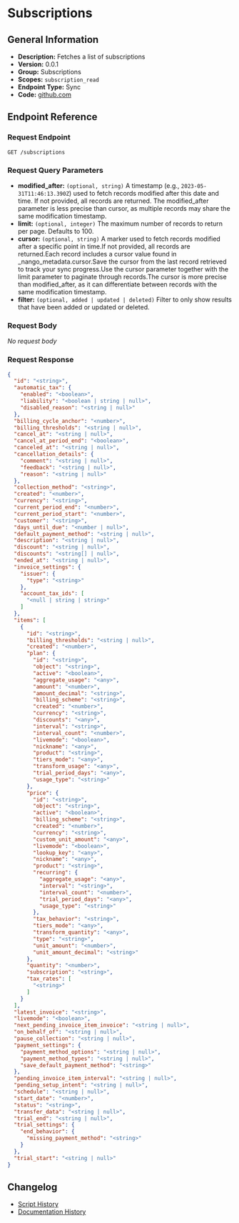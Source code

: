 <!-- BEGIN GENERATED CONTENT -->
# Subscriptions

## General Information

- **Description:** Fetches a list of subscriptions
- **Version:** 0.0.1
- **Group:** Subscriptions
- **Scopes:** `subscription_read`
- **Endpoint Type:** Sync
- **Code:** [github.com](https://github.com/NangoHQ/integration-templates/tree/main/integrations/stripe-app/syncs/subscriptions.ts)


## Endpoint Reference

### Request Endpoint

`GET /subscriptions`

### Request Query Parameters

- **modified_after:** `(optional, string)` A timestamp (e.g., `2023-05-31T11:46:13.390Z`) used to fetch records modified after this date and time. If not provided, all records are returned. The modified_after parameter is less precise than cursor, as multiple records may share the same modification timestamp.
- **limit:** `(optional, integer)` The maximum number of records to return per page. Defaults to 100.
- **cursor:** `(optional, string)` A marker used to fetch records modified after a specific point in time.If not provided, all records are returned.Each record includes a cursor value found in _nango_metadata.cursor.Save the cursor from the last record retrieved to track your sync progress.Use the cursor parameter together with the limit parameter to paginate through records.The cursor is more precise than modified_after, as it can differentiate between records with the same modification timestamp.
- **filter:** `(optional, added | updated | deleted)` Filter to only show results that have been added or updated or deleted.

### Request Body

_No request body_

### Request Response

```json
{
  "id": "<string>",
  "automatic_tax": {
    "enabled": "<boolean>",
    "liability": "<boolean | string | null>",
    "disabled_reason": "<string | null>"
  },
  "billing_cycle_anchor": "<number>",
  "billing_thresholds": "<string | null>",
  "cancel_at": "<string | null>",
  "cancel_at_period_end": "<boolean>",
  "canceled_at": "<string | null>",
  "cancellation_details": {
    "comment": "<string | null>",
    "feedback": "<string | null>",
    "reason": "<string | null>"
  },
  "collection_method": "<string>",
  "created": "<number>",
  "currency": "<string>",
  "current_period_end": "<number>",
  "current_period_start": "<number>",
  "customer": "<string>",
  "days_until_due": "<number | null>",
  "default_payment_method": "<string | null>",
  "description": "<string | null>",
  "discount": "<string | null>",
  "discounts": "<string[] | null>",
  "ended_at": "<string | null>",
  "invoice_settings": {
    "issuer": {
      "type": "<string>"
    },
    "account_tax_ids": [
      "<null | string | string>"
    ]
  },
  "items": [
    {
      "id": "<string>",
      "billing_thresholds": "<string | null>",
      "created": "<number>",
      "plan": {
        "id": "<string>",
        "object": "<string>",
        "active": "<boolean>",
        "aggregate_usage": "<any>",
        "amount": "<number>",
        "amount_decimal": "<string>",
        "billing_scheme": "<string>",
        "created": "<number>",
        "currency": "<string>",
        "discounts": "<any>",
        "interval": "<string>",
        "interval_count": "<number>",
        "livemode": "<boolean>",
        "nickname": "<any>",
        "product": "<string>",
        "tiers_mode": "<any>",
        "transform_usage": "<any>",
        "trial_period_days": "<any>",
        "usage_type": "<string>"
      },
      "price": {
        "id": "<string>",
        "object": "<string>",
        "active": "<boolean>",
        "billing_scheme": "<string>",
        "created": "<number>",
        "currency": "<string>",
        "custom_unit_amount": "<any>",
        "livemode": "<boolean>",
        "lookup_key": "<any>",
        "nickname": "<any>",
        "product": "<string>",
        "recurring": {
          "aggregate_usage": "<any>",
          "interval": "<string>",
          "interval_count": "<number>",
          "trial_period_days": "<any>",
          "usage_type": "<string>"
        },
        "tax_behavior": "<string>",
        "tiers_mode": "<any>",
        "transform_quantity": "<any>",
        "type": "<string>",
        "unit_amount": "<number>",
        "unit_amount_decimal": "<string>"
      },
      "quantity": "<number>",
      "subscription": "<string>",
      "tax_rates": [
        "<string>"
      ]
    }
  ],
  "latest_invoice": "<string>",
  "livemode": "<boolean>",
  "next_pending_invoice_item_invoice": "<string | null>",
  "on_behalf_of": "<string | null>",
  "pause_collection": "<string | null>",
  "payment_settings": {
    "payment_method_options": "<string | null>",
    "payment_method_types": "<string | null>",
    "save_default_payment_method": "<string>"
  },
  "pending_invoice_item_interval": "<string | null>",
  "pending_setup_intent": "<string | null>",
  "schedule": "<string | null>",
  "start_date": "<number>",
  "status": "<string>",
  "transfer_data": "<string | null>",
  "trial_end": "<string | null>",
  "trial_settings": {
    "end_behavior": {
      "missing_payment_method": "<string>"
    }
  },
  "trial_start": "<string | null>"
}
```

## Changelog

- [Script History](https://github.com/NangoHQ/integration-templates/commits/main/integrations/stripe-app/syncs/subscriptions.ts)
- [Documentation History](https://github.com/NangoHQ/integration-templates/commits/main/integrations/stripe-app/syncs/subscriptions.md)

<!-- END  GENERATED CONTENT -->


